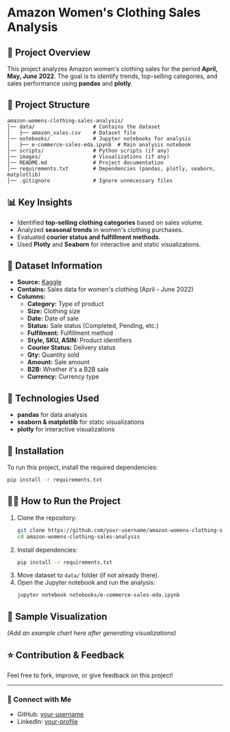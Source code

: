 # Amazon Women's Clothing Sales Analysis

## 📌 Project Overview
This project analyzes Amazon women's clothing sales for the period **April, May, June 2022**. The goal is to identify trends, top-selling categories, and sales performance using **pandas** and **plotly**.

## 📂 Project Structure
```
amazon-womens-clothing-sales-analysis/
│── data/                   # Contains the dataset  
│   ├── amazon_sales.csv    # Dataset file  
│── notebooks/              # Jupyter notebooks for analysis  
│   ├── e-commerce-sales-eda.ipynb  # Main analysis notebook  
│── scripts/                # Python scripts (if any)  
│── images/                 # Visualizations (if any)  
│── README.md               # Project documentation  
│── requirements.txt        # Dependencies (pandas, plotly, seaborn, matplotlib)  
│── .gitignore              # Ignore unnecessary files  
```

## 📊 Key Insights
- Identified **top-selling clothing categories** based on sales volume.
- Analyzed **seasonal trends** in women's clothing purchases.
- Evaluated **courier status and fulfillment methods**.
- Used **Plotly** and **Seaborn** for interactive and static visualizations.

## 📌 Dataset Information
- **Source:** [Kaggle](https://www.kaggle.com/)  
- **Contains:** Sales data for women's clothing (April - June 2022)
- **Columns:**
  - **Category:** Type of product  
  - **Size:** Clothing size  
  - **Date:** Date of sale  
  - **Status:** Sale status (Completed, Pending, etc.)  
  - **Fulfilment:** Fulfillment method  
  - **Style, SKU, ASIN:** Product identifiers  
  - **Courier Status:** Delivery status  
  - **Qty:** Quantity sold  
  - **Amount:** Sale amount  
  - **B2B:** Whether it's a B2B sale  
  - **Currency:** Currency type  

## 🚀 Technologies Used
- **pandas** for data analysis
- **seaborn & matplotlib** for static visualizations
- **plotly** for interactive visualizations

## 🔧 Installation
To run this project, install the required dependencies:
```bash
pip install -r requirements.txt
```

## 🏃‍♂️ How to Run the Project
1. Clone the repository:
   ```bash
   git clone https://github.com/your-username/amazon-womens-clothing-sales-analysis.git
   cd amazon-womens-clothing-sales-analysis
   ```
2. Install dependencies:
   ```bash
   pip install -r requirements.txt
   ```
3. Move dataset to `data/` folder (if not already there).
4. Open the Jupyter notebook and run the analysis:
   ```bash
   jupyter notebook notebooks/e-commerce-sales-eda.ipynb
   ```

## 📸 Sample Visualization
*(Add an example chart here after generating visualizations)*

## ⭐ Contribution & Feedback
Feel free to fork, improve, or give feedback on this project!

---
### **🔗 Connect with Me**
- GitHub: [your-username](https://github.com/your-username)
- LinkedIn: [your-profile](https://linkedin.com/in/your-profile)

